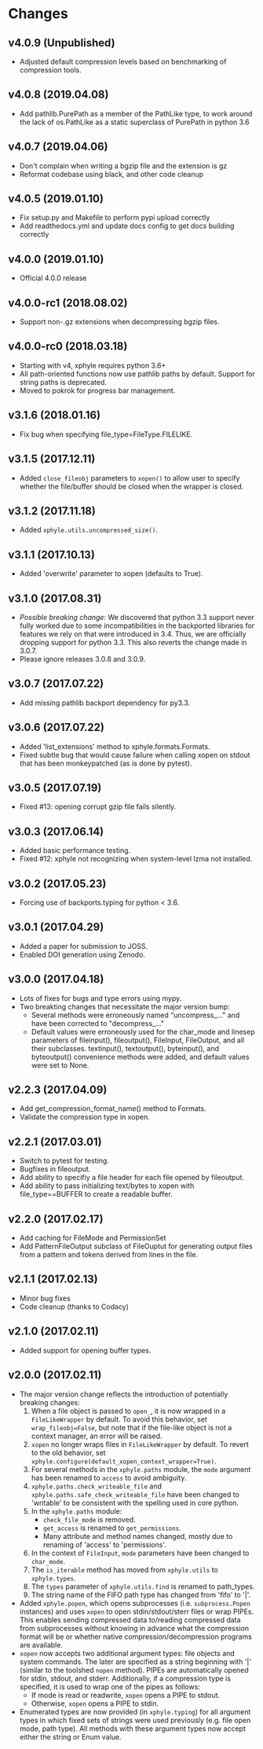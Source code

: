 # Changes

v4.0.9 (Unpublished)
--------------------
* Adjusted default compression levels based on benchmarking of compression tools.

v4.0.8 (2019.04.08)
-------------------
* Add pathlib.PurePath as a member of the PathLike type, to work around the lack of os.PathLike as a static superclass of PurePath in python 3.6

v4.0.7 (2019.04.06)
-------------------
* Don't complain when writing a bgzip file and the extension is gz
* Reformat codebase using black, and other code cleanup

v4.0.5 (2019.01.10)
-------------------
* Fix setup.py and Makefile to perform pypi upload correctly
* Add readthedocs.yml and update docs config to get docs building correctly

v4.0.0 (2019.01.10)
-------------------
* Official 4.0.0 release

v4.0.0-rc1 (2018.08.02)
-----------------------
* Support non-.gz extensions when decompressing bgzip files.

v4.0.0-rc0 (2018.03.18)
-----------------------
* Starting with v4, xphyle requires python 3.6+
* All path-oriented functions now use pathlib paths by default. Support for string paths is deprecated.
* Moved to pokrok for progress bar management.

v3.1.6 (2018.01.16)
-------------------
* Fix bug when specifying file_type=FileType.FILELIKE.

v3.1.5 (2017.12.11)
-------------------
* Added `close_fileobj` parameters to `xopen()` to allow user to specify whether the file/buffer should be closed when the wrapper is closed.

v3.1.2 (2017.11.18)
-------------------
* Added `xphyle.utils.uncompressed_size()`.

v3.1.1 (2017.10.13)
-------------------
* Added 'overwrite' parameter to xopen (defaults to True).

v3.1.0 (2017.08.31)
-------------------
* *Possible breaking change*: We discovered that python 3.3 support never fully worked due to some incompatibilities in the backported libraries for features we rely on that were introduced in 3.4. Thus, we are officially dropping support for python 3.3. This also reverts the change made in 3.0.7.
* Please ignore releases 3.0.8 and 3.0.9.

v3.0.7 (2017.07.22)
-------------------
* Add missing pathlib backport dependency for py3.3.

v3.0.6 (2017.07.22)
-------------------
* Added 'list_extensions' method to xphyle.formats.Formats.
* Fixed subtle bug that would cause failure when calling xopen on stdout that has been monkeypatched (as is done by pytest).

v3.0.5 (2017.07.19)
-------------------
* Fixed #13: opening corrupt gzip file fails silently.

v3.0.3 (2017.06.14)
-------------------
* Added basic performance testing.
* Fixed #12: xphyle not recognizing when system-level lzma not installed.

v3.0.2 (2017.05.23)
-------------------
* Forcing use of backports.typing for python < 3.6.

v3.0.1 (2017.04.29)
-------------------
* Added a paper for submission to JOSS.
* Enabled DOI generation using Zenodo.

v3.0.0 (2017.04.18)
-------------------
* Lots of fixes for bugs and type errors using mypy.
* Two breakting changes that necessitate the major version bump:
    * Several methods were erroneously named "uncompress_..." and have been corrected to "decompress_..."
    * Default values were erroneously used for the char_mode and linesep parameters of fileinput(), fileoutput(), FileInput, FileOutput, and all their subclasses. textinput(), textoutput(), byteinput(), and byteoutput() convenience methods were added, and default values were set to None.

v2.2.3 (2017.04.09)
-------------------

* Add get_compression_format_name() method to Formats.
* Validate the compression type in xopen.

v2.2.1 (2017.03.01)
-------------------

* Switch to pytest for testing.
* Bugfixes in fileoutput.
* Add ability to specifiy a file header for each file opened by fileoutput.
* Add ability to pass initializing text/bytes to xopen with file_type==BUFFER to create a readable buffer.

v2.2.0 (2017.02.17)
-------------------

* Add caching for FileMode and PermissionSet
* Add PatternFileOutput subclass of FileOuptut for generating output files from a pattern and tokens derived from lines in the file.

v2.1.1 (2017.02.13)
-------------------

* Minor bug fixes
* Code cleanup (thanks to Codacy)

v2.1.0 (2017.02.11)
-------------------

* Added support for opening buffer types.

v2.0.0 (2017.02.11)
-------------------
* The major version change reflects the introduction of potentially breaking changes:
    1. When a file object is passed to `open_`, it is now wrapped in a `FileLikeWrapper` by default. To avoid this behavior, set `wrap_fileobj=False`, but note that if the file-like object is not a context manager, an error will be raised.
    2. `xopen` no longer wraps files in `FileLikeWrapper` by default. To revert to the old behavior, set `xphyle.configure(default_xopen_context_wrapper=True)`.
    3. For several methods in the `xphyle.paths` module, the `mode` argument has been renamed to `access` to avoid ambiguity.
    4. `xphyle.paths.check_writeable_file` and `xphyle.paths.safe_check_writeable_file` have been changed to 'writable' to be consistent with the spelling used in core python.
    5. In the `xphyle.paths` module:
        * `check_file_mode` is removed.
        * `get_access` is renamed to `get_permissions`.
        * Many attribute and method names changed, mostly due to renaming of 'access' to 'permissions'.
    6. In the context of `FileInput`, `mode` parameters have been changed to `char_mode`.
    7. The `is_iterable` method has moved from `xphyle.utils` to `xphyle.types`.
    8. The `types` parameter of `xphyle.utils.find` is renamed to path_types.
    9. The string name of the FIFO path type has changed from 'fifo' to '|'.
* Added `xphyle.popen`, which opens subprocesses (i.e. `subprocess.Popen` instances) and uses `xopen` to open stdin/stdout/sterr files or wrap PIPEs. This enables sending compressed data to/reading compressed data from subprocesses without knowing in advance what the compression format will be or whether native compression/decompression programs are available.
* `xopen` now accepts two additional argument types: file objects and system commands. The later are specified as a string beginning with '|' (similar to the toolshed `nopen` method). PIPEs are automatically opened for stdin, stdout, and stderr. Additionally, if a compression type is specified, it is used to wrap one of the pipes as follows:
    * If mode is read or readwrite, `xopen` opens a PIPE to stdout.
    * Otherwise, `xopen` opens a PIPE to stdin.
* Enumerated types are now provided (in `xphyle.typing`) for all argument types in which fixed sets of strings were used previously (e.g. file open mode, path type). All methods with these argument types now accept either the string or Enum value.
